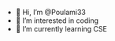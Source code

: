 - 👋 Hi, I’m @Poulami33
- 👀 I’m interested in coding
- 🌱 I’m currently learning CSE 



<!---
Poulami33/Poulami33 is a ✨ special ✨ repository because its `README.md` (this file) appears on your GitHub profile.
You can click the Preview link to take a look at your changes.
--->
